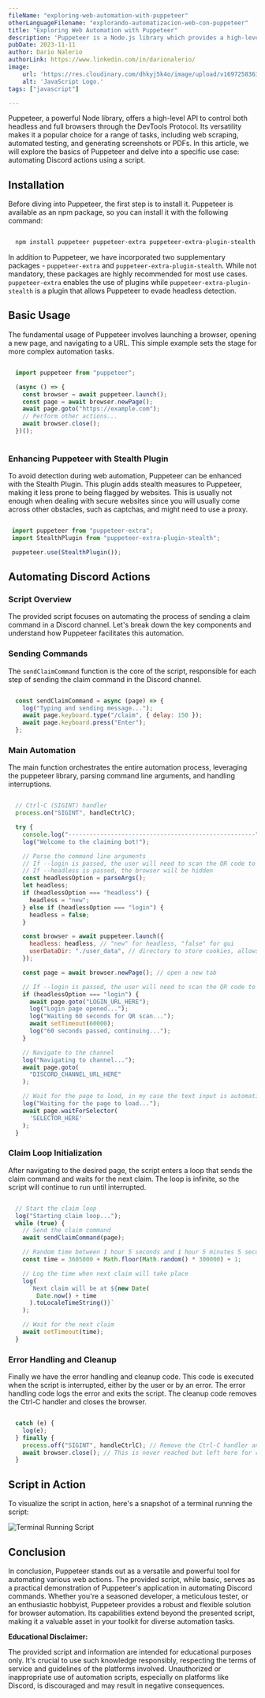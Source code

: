 ```yaml
---
fileName: "exploring-web-automation-with-puppeteer"
otherLanguageFilename: "explorando-automatizacion-web-con-puppeteer"
title: "Exploring Web Automation with Puppeteer"
description: 'Puppeteer is a Node.js library which provides a high-level API to control Chrome/Chromium over the DevTools Protocol. In this article, we will explore how to use Puppeteer to automate tasks in the browser.'
pubDate: 2023-11-11
author: Dario Nalerio
authorLink: https://www.linkedin.com/in/darionalerio/
image:
    url: 'https://res.cloudinary.com/dhkyj5k4o/image/upload/v1697258363/astro-blog-page/JavaScript_prnull.webp'
    alt: 'JavaScript Logo.'
tags: ["javascript"]

---
```


Puppeteer, a powerful Node library, offers a high-level API to control both headless and full browsers through the DevTools Protocol. Its versatility makes it a popular choice for a range of tasks, including web scraping, automated testing, and generating screenshots or PDFs. In this article, we will explore the basics of Puppeteer and delve into a specific use case: automating Discord actions using a script.

## Installation

Before diving into Puppeteer, the first step is to install it. Puppeteer is available as an npm package, so you can install it with the following command:

```bash

  npm install puppeteer puppeteer-extra puppeteer-extra-plugin-stealth


```

In addition to Puppeteer, we have incorporated two supplementary packages - `puppeteer-extra` and `puppeteer-extra-plugin-stealth`. While not mandatory, these packages are highly recommended for most use cases. `puppeteer-extra` enables the use of plugins while `puppeteer-extra-plugin-stealth` is a plugin that allows Puppeteer to evade headless detection.

## Basic Usage

The fundamental usage of Puppeteer involves launching a browser, opening a new page, and navigating to a URL. This simple example sets the stage for more complex automation tasks.

````javascript

  import puppeteer from "puppeteer";

  (async () => {
    const browser = await puppeteer.launch();
    const page = await browser.newPage();
    await page.goto("https://example.com");
    // Perform other actions...
    await browser.close();
  })();
 

````

### Enhancing Puppeteer with Stealth Plugin

To avoid detection during web automation, Puppeteer can be enhanced with the Stealth Plugin. This plugin adds stealth measures to Puppeteer, making it less prone to being flagged by websites. This is usually not enough when dealing with secure websites since you will usually come across other obstacles, such as captchas, and might need to use a proxy.

 ````javascript

  import puppeteer from "puppeteer-extra";
  import StealthPlugin from "puppeteer-extra-plugin-stealth";

  puppeteer.use(StealthPlugin());


````

## Automating Discord Actions

### Script Overview

The provided script focuses on automating the process of sending a claim command in a Discord channel. Let's break down the key components and understand how Puppeteer facilitates this automation.

### Sending Commands

The `sendClaimCommand` function is the core of the script, responsible for each step of sending the claim command in the Discord channel.

````javascript

  const sendClaimCommand = async (page) => {
    log("Typing and sending message...");
    await page.keyboard.type("/claim", { delay: 150 });
    await page.keyboard.press("Enter");
  };


````

### Main Automation

The main function orchestrates the entire automation process, leveraging the puppeteer library, parsing command line arguments, and handling interruptions.

````javascript

  // Ctrl-C (SIGINT) handler
  process.on("SIGINT", handleCtrlC);

  try {
    console.log("-----------------------------------------------------");
    log("Welcome to the claiming bot!");

    // Parse the command line arguments
    // If --login is passed, the user will need to scan the QR code to login
    // If --headless is passed, the browser will be hidden
    const headlessOption = parseArgs();
    let headless;
    if (headlessOption === "headless") {
      headless = "new";
    } else if (headlessOption === "login") {
      headless = false;
    }

    const browser = await puppeteer.launch({
      headless: headless, // "new" for headless, "false" for gui
      userDataDir: "./user_data", // directory to store cookies, allows for persistent login
    });

    const page = await browser.newPage(); // open a new tab

    // If --login is passed, the user will need to scan the QR code to login
    if (headlessOption === "login") {
      await page.goto("LOGIN_URL_HERE");
      log("Login page opened...");
      log("Waiting 60 seconds for QR scan...");
      await setTimeout(60000);
      log("60 seconds passed, continuing...");
    }

    // Navigate to the channel
    log("Navigating to channel...");
    await page.goto(
      "DISCORD_CHANNEL_URL_HERE"
    );

    // Wait for the page to load, in my case the text input is automatically focused
    log("Waiting for the page to load...");
    await page.waitForSelector(
      'SELECTOR_HERE'
    );
  }


````

### Claim Loop Initialization

After navigating to the desired page, the script enters a loop that sends the claim command and waits for the next claim. The loop is infinite, so the script will continue to run until interrupted.

````javascript

  // Start the claim loop
  log("Starting claim loop...");
  while (true) {
    // Send the claim command
    await sendClaimCommand(page);

    // Random time between 1 hour 5 seconds and 1 hour 5 minutes 5 seconds
    const time = 3605000 + Math.floor(Math.random() * 300000) + 1;

    // Log the time when next claim will take place
    log(
      `Next claim will be at ${new Date(
        Date.now() + time
      ).toLocaleTimeString()}`
    );

    // Wait for the next claim
    await setTimeout(time);
  }


````

### Error Handling and Cleanup

Finally we have the error handling and cleanup code. This code is executed when the script is interrupted, either by the user or by an error. The error handling code logs the error and exits the script. The cleanup code removes the Ctrl-C handler and closes the browser.

````javascript

  catch (e) {
    log(e);
  } finally {
    process.off("SIGINT", handleCtrlC); // Remove the Ctrl-C handler and exit
    await browser.close(); // This is never reached but left here for reference
  }


````

## Script in Action

To visualize the script in action, here's a snapshot of a terminal running the script:

![Terminal Running Script](https://res.cloudinary.com/dhkyj5k4o/image/upload/v1699634039/astro-blog-page/01-puppeteer-scripting/Evui1onYDv_q2bi8i.webp)

## Conclusion

In conclusion, Puppeteer stands out as a versatile and powerful tool for automating various web actions. The provided script, while basic, serves as a practical demonstration of Puppeteer's application in automating Discord commands. Whether you're a seasoned developer, a meticulous tester, or an enthusiastic hobbyist, Puppeteer provides a robust and flexible solution for browser automation. Its capabilities extend beyond the presented script, making it a valuable asset in your toolkit for diverse automation tasks.

**Educational Disclaimer:**

The provided script and information are intended for educational purposes only. It's crucial to use such knowledge responsibly, respecting the terms of service and guidelines of the platforms involved. Unauthorized or inappropriate use of automation scripts, especially on platforms like Discord, is discouraged and may result in negative consequences.
